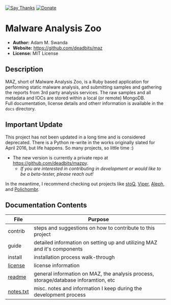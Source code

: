 [![Say Thanks](https://img.shields.io/badge/Say%20Thanks-!-1EAEDB.svg?style=flat)](https://saythanks.io/to/deadbits) [![Donate](https://img.shields.io/badge/donate-BTC-blue.svg?style=flat)](https://www.coinbase.com/deadbits)

# Malware Analysis Zoo
* **Author:**  Adam M. Swanda  
* **Website:** https://github.com/deadbits/maz  
* **License:** MIT License  

## Description
MAZ, short of Malware Analysis Zoo, is a Ruby based application for performing static malware analysis, and submitting samples and gathering the reports from 3rd party analysis services. The raw samples and all metadata and IOCs are stored within a local (or remote) MongoDB.   
Full documentation, license details and otherr information is available in the `docs` directory.

## Important Update 
This project has not been updated in a long time and is considered deprecated. There is a Python re-write in the works originally slated for April 2016, but life happens. So many projects, so little time :) 
* The new version is currently a private repo at https://github.com/deadbits/mazpy. 
  * _If you are interested in contributing in development or would like to be a beta-tester, please reach out!_

In the meantime, I recommend checking out projects like [stoQ](http://stoq.punchcyber.com/), [Viper](https://www.viper.li), [Aleph](https://github.com/trendmicro/aleph), and [Polichombr](https://github.com/ANSSI-FR/polichombr).

## Documentation Contents
| File | Purpose |
| ---- | ------- |
| contrib |  steps and suggestions on how to contribute to this project |
| guide | detailed information on setting up and utilizing MAZ and it's components |
| install | installation process walk-through |
| [license](https://github.com/ohdae/maz/blob/master/docs/license) | license information |
| [readme](https://github.com/ohdae/maz/blob/master/docs/readme) | general information on MAZ, the analysis process, storage/database inforamtion, etc |
| [notes.txt](https://github.com/ohdae/maz/blob/master/docs/notes.txt) | misc. notes and information I keep during the development process |
